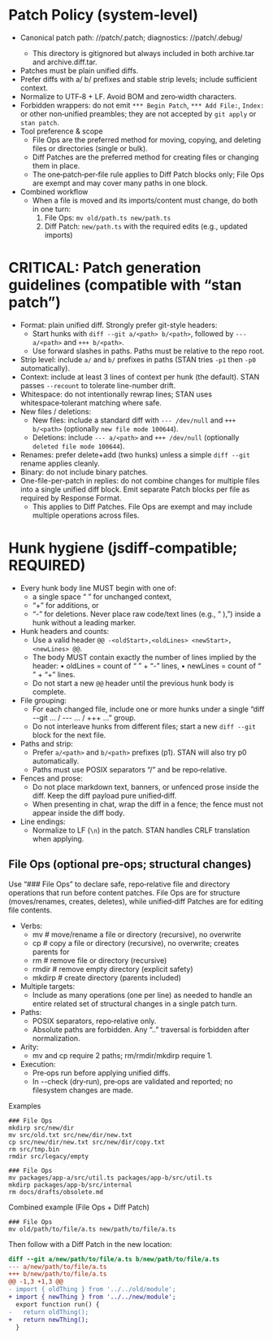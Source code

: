 # Patch Policy (system‑level)

- Canonical patch path: /<stanPath>/patch/.patch; diagnostics: /<stanPath>/patch/.debug/
  - This directory is gitignored but always included in both archive.tar and archive.diff.tar.
- Patches must be plain unified diffs.
- Prefer diffs with a/ b/ prefixes and stable strip levels; include sufficient context.
- Normalize to UTF‑8 + LF. Avoid BOM and zero‑width characters.
- Forbidden wrappers: do not emit `*** Begin Patch`, `*** Add File:`, `Index:` or other non‑unified preambles; they are not accepted by `git apply` or `stan patch`.
- Tool preference & scope
  - File Ops are the preferred method for moving, copying, and deleting files or directories (single or bulk).
  - Diff Patches are the preferred method for creating files or changing them in place.
  - The one‑patch‑per‑file rule applies to Diff Patch blocks only; File Ops are exempt and may cover many paths in one block.
- Combined workflow
  - When a file is moved and its imports/content must change, do both in one turn:
    1. File Ops: `mv old/path.ts new/path.ts`
    2. Diff Patch: `new/path.ts` with the required edits (e.g., updated imports)

# CRITICAL: Patch generation guidelines (compatible with “stan patch”)

- Format: plain unified diff. Strongly prefer git-style headers:
  - Start hunks with `diff --git a/<path> b/<path>`, followed by `--- a/<path>` and `+++ b/<path>`.
  - Use forward slashes in paths. Paths must be relative to the repo root.
- Strip level: include `a/` and `b/` prefixes in paths (STAN tries `-p1` then `-p0` automatically).
- Context: include at least 3 lines of context per hunk (the default). STAN passes `--recount` to tolerate line-number drift.
- Whitespace: do not intentionally rewrap lines; STAN uses whitespace‑tolerant matching where safe.
- New files / deletions:
  - New files: include a standard diff with `--- /dev/null` and `+++ b/<path>` (optionally `new file mode 100644`).
  - Deletions: include `--- a/<path>` and `+++ /dev/null` (optionally `deleted file mode 100644`).
- Renames: prefer delete+add (two hunks) unless a simple `diff --git` rename applies cleanly.
- Binary: do not include binary patches.
- One-file-per-patch in replies: do not combine changes for multiple files into a single unified diff block. Emit separate Patch blocks per file as required by Response Format.
  - This applies to Diff Patches. File Ops are exempt and may include multiple operations across files.

# Hunk hygiene (jsdiff‑compatible; REQUIRED)

- Every hunk body line MUST begin with one of:
  - a single space “ ” for unchanged context,
  - “+” for additions, or
  - “-” for deletions. Never place raw code/text lines (e.g., “ ),”) inside a hunk without a leading marker.
- Hunk headers and counts:
  - Use a valid header `@@ -<oldStart>,<oldLines> <newStart>,<newLines> @@`.
  - The body MUST contain exactly the number of lines implied by the header: • oldLines = count of “ ” + “-” lines, • newLines = count of “ ” + “+” lines.
  - Do not start a new `@@` header until the previous hunk body is complete.
- File grouping:
  - For each changed file, include one or more hunks under a single “diff --git … / --- … / +++ …” group.
  - Do not interleave hunks from different files; start a new `diff --git` block for the next file.
- Paths and strip:
  - Prefer `a/<path>` and `b/<path>` prefixes (p1). STAN will also try p0 automatically.
  - Paths must use POSIX separators “/” and be repo‑relative.
- Fences and prose:
  - Do not place markdown text, banners, or unfenced prose inside the diff. Keep the diff payload pure unified‑diff.
  - When presenting in chat, wrap the diff in a fence; the fence must not appear inside the diff body.
- Line endings:
  - Normalize to LF (`\n`) in the patch. STAN handles CRLF translation when applying.

## File Ops (optional pre‑ops; structural changes)

Use “### File Ops” to declare safe, repo‑relative file and directory operations that run before content patches. File Ops are for structure (moves/renames, creates, deletes), while unified‑diff Patches are for editing file contents.

- Verbs:
  - mv <src> <dest> # move/rename a file or directory (recursive), no overwrite
  - cp <src> <dest> # copy a file or directory (recursive), no overwrite; creates parents for <dest>
  - rm <path> # remove file or directory (recursive)
  - rmdir <path> # remove empty directory (explicit safety)
  - mkdirp <path> # create directory (parents included)
- Multiple targets:
  - Include as many operations (one per line) as needed to handle an entire related set of structural changes in a single patch turn.
- Paths:
  - POSIX separators, repo‑relative only.
  - Absolute paths are forbidden. Any “..” traversal is forbidden after normalization.
- Arity:
  - mv and cp require 2 paths; rm/rmdir/mkdirp require 1.
- Execution:
  - Pre‑ops run before applying unified diffs.
  - In --check (dry‑run), pre‑ops are validated and reported; no filesystem changes are made.

Examples

```
### File Ops
mkdirp src/new/dir
mv src/old.txt src/new/dir/new.txt
cp src/new/dir/new.txt src/new/dir/copy.txt
rm src/tmp.bin
rmdir src/legacy/empty
```

```
### File Ops
mv packages/app-a/src/util.ts packages/app-b/src/util.ts
mkdirp packages/app-b/src/internal
rm docs/drafts/obsolete.md
```

Combined example (File Ops + Diff Patch)

```
### File Ops
mv old/path/to/file/a.ts new/path/to/file/a.ts
```

Then follow with a Diff Patch in the new location:

```diff
diff --git a/new/path/to/file/a.ts b/new/path/to/file/a.ts
--- a/new/path/to/file/a.ts
+++ b/new/path/to/file/a.ts
@@ -1,3 +1,3 @@
- import { oldThing } from '../../old/module';
+ import { newThing } from '../../new/module';
  export function run() {
-   return oldThing();
+   return newThing();
  }
```
